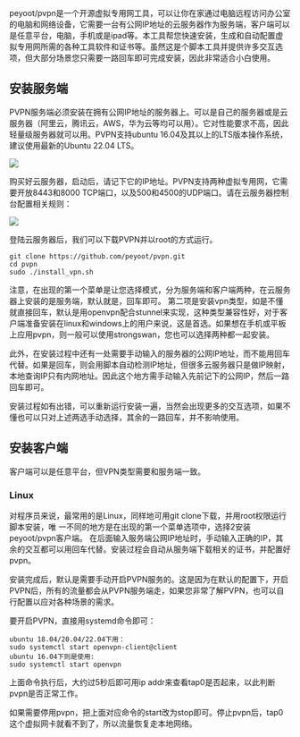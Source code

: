 peyoot/pvpn是一个开源虚拟专用网工具，可以让你在家通过电脑远程访问办公室的电脑和网络设备，它需要一台有公网IP地址的云服务器作为服务端，客户端可以是任意平台，电脑，手机或是ipad等。本工具帮您快速安装，生成和自动配置虚拟专用网所需的各种工具软件和证书等。虽然这是个脚本工具并提供许多交互选项，但大部分场景您只需要一路回车即可完成安装，因此非常适合小白使用。

## 安装服务端

PVPN服务端必须安装在拥有公网IP地址的服务器上。可以是自己的服务器或是云服务器（阿里云，腾讯云，AWS，华为云等均可以用）。它对性能要求不高，因此轻量级服务器就可以用。PVPN支持ubuntu 16.04及其以上的LTS版本操作系统，建议使用最新的Ubuntu 22.04 LTS。

![](https://www.eccee.com/wp-content/uploads/2021/04/2021041706162898.png)

购买好云服务器，启动后，请记下它的IP地址。PVPN支持两种虚拟专用网，它需要开放8443和8000 TCP端口，以及500和4500的UDP端口。请在云服务器控制台配置相关规则：


![](https://www.eccee.com/wp-content/uploads/2021/04/2021041706271697.png)

登陆云服务器后，我们可以下载PVPN并以root的方式运行。

```
git clone https://github.com/peyoot/pvpn.git
cd pvpn 
sudo ./install_vpn.sh
```
注意，在出现的第一个菜单是让您选择模式，分为服务端和客户端两种，在云服务器上安装的是服务端，默认就是，回车即可。
第二项是安装vpn类型，如是不懂就直接回车，默认是用openvpn配合stunnel来实现，这种类型兼容性好，对于客户端准备安装在linux和windows上的用户来说，这是首选。如果想在手机或平板上应用pvpn，则一般可以使用strongswan，您也可以选择两种都一起安装。

此外，在安装过程中还有一处需要手动输入的服务器的公网IP地址，而不能用回车代替。如果是回车，则会用脚本自动检测IP地址，但很多云服务器只是做IP映射，本地查询IP只有内网地址。因此这个地方需手动输入先前记下的公网IP，然后一路回车即可。

安装过程如有出错，可以重新运行安装一遍，当然会出现更多的交互选项，如果不懂也可以只对上述两选手动选择，其余的一路回车，并不影响使用。

## 安装客户端
客户端可以是任意平台，但VPN类型需要和服务端一致。

###  Linux
对程序员来说，最常用的是Linux，同样地可用git clone下载，并用root权限运行脚本安装，唯 一不同的地方是在出现的第一个菜单选项中，选择2安装peyoot/pvpn客户端。
在后面输入服务端公网IP地址时，手动输入正确的IP，其余的交互都可以用回车代替。安装过程会自动从服务端下载相关的证书，并配置好pvpn。

安装完成后，默认是需要手动开启PVPN服务的。这是因为在默认的配置下，开启PVPN后，所有的流量都会从PVPN服务端走，如果您非常了解PVPN，也可以自行配置以应对各种场景的需求。

要开启PVPN，直接用systemd命令即可：

```
ubuntu 18.04/20.04/22.04下用： 
sudo systemctl start openvpn-client@client 
ubuntu 16.04下则是使用: 
sudo systemctl start openvpn
```
上面命令执行后，大约过5秒后即可用ip addr来查看tap0是否起来，以此判断pvpn是否正常工作。

如果需要停用pvpn，把上面对应命令的start改为stop即可。停止pvpn后，tap0这个虚拟网卡就看不到了，所以流量恢复走本地网络。


